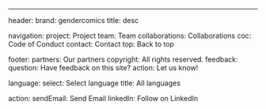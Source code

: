 ---
header:
  brand: gendercomics
  title: desc

navigation:
  project: Project
  team: Team
  collaborations: Collaborations
  coc: Code of Conduct
  contact: Contact
  top: Back to top

footer:
  partners: Our partners
  copyright: All rights reserved.
  feedback:
    question: Have feedback on this site?
    action: Let us know!

language:
  select: Select language
  title: All languages

action:
  sendEmail: Send Email
  linkedIn: Follow on LinkedIn
